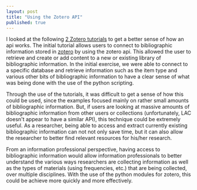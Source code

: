 ```yaml
---
layout: post
title: "Using the Zotero API"
published: true
---
```


I looked at the following [2 Zotero tutorials](http://programminghistorian.org/lessons/ "Programming Historian main page") to get a better sense of how an api works. The initial tutorial allows users to connect to bibliographic information stored in [zotero](https://www.zotero.org/ "Zotero") by using the zotero api. This allowed the user to retrieve and create or add content to a new or existing library of bibliographic information. In the initial exercise, we were able to connect to a specific database and retrieve information such as the item type and various other bits of bibliographic information to have a clear sense of what was being done with the use of the python scripting.

Through the use of the tutorials, it was difficult to get a sense of how this could be used, since the examples focused mainly on rather small amounts of bibliographic information. But, if users are looking at massive amounts of bibliographic information from other users or collections (unfortunately, LAC doesn't appear to have a similar API), this technique could be extremely useful. As a researcher, being able to access and extract currently existing bibliographic information can not not only save time, but it can also allow the researcher to better find relevant resources for his/her research.

From an information professional perspective, having access to bibliographic information would allow information professionals to better understand the various ways researchers are collecting information as well as the types of materials (using frequencies, etc.) that are being collected, over multiple disciplines. With the use of the python modules for zotero, this could be achieve more quickly and more effectively.
